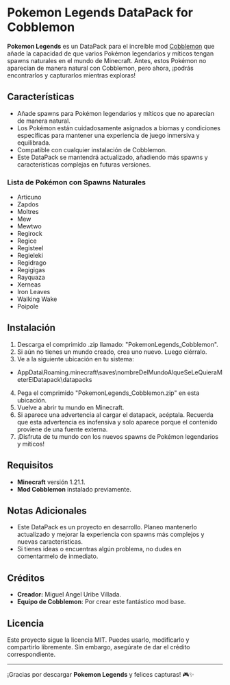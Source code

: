 # Pokemon Legends DataPack for Cobblemon

**Pokemon Legends** es un DataPack para el increíble mod [Cobblemon](https://cobblemon.com) que añade la capacidad de que varios Pokémon legendarios y míticos tengan spawns naturales en el mundo de Minecraft. Antes, estos Pokémon no aparecían de manera natural con Cobblemon, pero ahora, ¡podrás encontrarlos y capturarlos mientras exploras!

## Características

- Añade spawns para Pokémon legendarios y míticos que no aparecían de manera natural.
- Los Pokémon están cuidadosamente asignados a biomas y condiciones específicas para mantener una experiencia de juego inmersiva y equilibrada.
- Compatible con cualquier instalación de Cobblemon.
- Este DataPack se mantendrá actualizado, añadiendo más spawns y características complejas en futuras versiones.

### Lista de Pokémon con Spawns Naturales

- Articuno
- Zapdos
- Moltres
- Mew
- Mewtwo
- Regirock
- Regice
- Registeel
- Regieleki
- Regidrago
- Regigigas
- Rayquaza
- Xerneas
- Iron Leaves
- Walking Wake
- Poipole

## Instalación

1. Descarga el comprimido .zip llamado: "PokemonLegends_Cobblemon".
2. Si aún no tienes un mundo creado, crea uno nuevo. Luego ciérralo.
3. Ve a la siguiente ubicación en tu sistema:
- AppData\Roaming\.minecraft\saves\nombreDelMundoAlqueSeLeQuieraMeterElDatapack\datapacks
4. Pega el comprimido "PokemonLegends_Cobblemon.zip" en esta ubicación.
5. Vuelve a abrir tu mundo en Minecraft.
6. Si aparece una advertencia al cargar el datapack, acéptala. Recuerda que esta advertencia es inofensiva y solo aparece porque el contenido proviene de una fuente externa.
7. ¡Disfruta de tu mundo con los nuevos spawns de Pokémon legendarios y míticos!

## Requisitos

- **Minecraft** versión 1.21.1.
- **Mod Cobblemon** instalado previamente.

## Notas Adicionales

- Este DataPack es un proyecto en desarrollo. Planeo mantenerlo actualizado y mejorar la experiencia con spawns más complejos y nuevas características.
- Si tienes ideas o encuentras algún problema, no dudes en comentarmelo de inmediato.

## Créditos

- **Creador:** Miguel Angel Uribe Villada.
- **Equipo de Cobblemon**: Por crear este fantástico mod base.

## Licencia

Este proyecto sigue la licencia MIT. Puedes usarlo, modificarlo y compartirlo libremente. Sin embargo, asegúrate de dar el crédito correspondiente.

---

¡Gracias por descargar **Pokemon Legends** y felices capturas! 🎮✨
